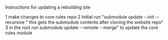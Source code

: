 Instructions for updating a rebuilding site

1 make changes to core rules repo
2 Initial run "submodule update --init --recursive " this gets the submodule contents after cloning the website repo"
3 in the root run   submodule update --remote --merge" to update the core rules module


